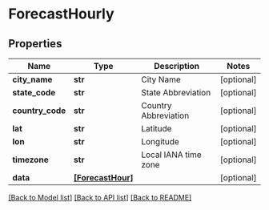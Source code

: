 # ForecastHourly


## Properties
Name | Type | Description | Notes
------------ | ------------- | ------------- | -------------
**city_name** | **str** | City Name | [optional] 
**state_code** | **str** | State Abbreviation | [optional] 
**country_code** | **str** | Country Abbreviation | [optional] 
**lat** | **str** | Latitude | [optional] 
**lon** | **str** | Longitude | [optional] 
**timezone** | **str** | Local IANA time zone | [optional] 
**data** | [**[ForecastHour]**](ForecastHour.md) |  | [optional] 

[[Back to Model list]](../README.md#documentation-for-models) [[Back to API list]](../README.md#documentation-for-api-endpoints) [[Back to README]](../README.md)


